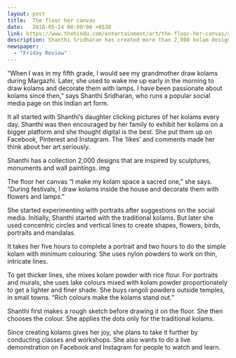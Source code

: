 ```yaml
---
layout: post
title:  The floor her canvas
date:   2018-05-24 00:00:00 +0530
link: https://www.thehindu.com/entertainment/art/the-floor-her-canvas/article23976849.ece
description: Shanthi Sridharan has created more than 2,000 kolam designs.
newspaper: 
  - "Friday Review"
---
```


“When I was in my fifth grade, I would see my grandmother draw kolams during Margazhi. Later, she used to wake me up early in the morning to draw kolams and decorate them with lamps. I have been passionate about kolams since then,” says Shanthi Sridharan, who runs a popular social media page on this Indian art form.

It all started with Shanthi’s daughter clicking pictures of her kolams every day. Shanthi was then encouraged by her family to exhibit her kolams on a bigger platform and she thought digital is the best. She put them up on Facebook, Pinterest and Instagram. The ‘likes’ and comments made her think about her art seriously.

Shanthi has a collection 2,000 designs that are inspired by sculptures, monuments and wall paintings. img

The floor her canvas
“I make my kolam space a sacred one,” she says. “During festivals, I draw kolams inside the house and decorate them with flowers and lamps.”

She started experimenting with portraits after suggestions on the social media. Initially, Shanthi started with the traditional kolams. But later she used concentric circles and vertical lines to create shapes, flowers, birds, portraits and mandalas.

It takes her five hours to complete a portrait and two hours to do the simple kolam with minimum colouring. She uses nylon powders to work on thin, intricate lines.

To get thicker lines, she mixes kolam powder with rice flour. For portraits and murals, she uses lake colours mixed with kolam powder proportionately to get a lighter and finer shade. She buys rangoli powders outside temples, in small towns. “Rich colours make the kolams stand out.”

Shanthi first makes a rough sketch before drawing it on the floor. She then chooses the colour. She applies the dots only for the traditional kolams.

Since creating kolams gives her joy, she plans to take it further by conducting classes and workshops. She also wants to do a live demonstration on Facebook and Instagram for people to watch and learn.
